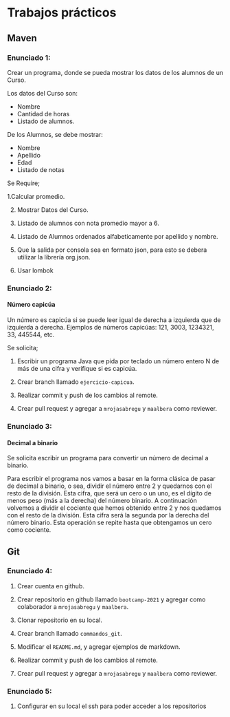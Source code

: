 # Trabajos prácticos



## Maven

### Enunciado 1:

Crear un programa, donde se pueda mostrar los datos de los alumnos de un Curso.

Los datos del Curso son:

- Nombre 
- Cantidad de horas 
- Listado de alumnos.

De los Alumnos, se debe mostrar: 
- Nombre 
- Apellido 
- Edad
- Listado de notas
  
Se Require;

1.Calcular promedio.

2. Mostrar Datos del Curso.

3. Listado de alumnos con nota promedio mayor a 6.

4. Listado de Alumnos ordenados alfabeticamente por apellido y nombre.

5. Que la salida por consola sea en formato json, para esto se debera utilizar la librería org.json.

6. Usar lombok

### Enunciado 2:
#### Número capicúa

Un número es capicúa si se puede leer igual de derecha a izquierda que de izquierda a derecha. 
Ejemplos de números capicúas: 121, 3003, 1234321, 33, 445544, etc.

Se solicita;

1. Escribir un programa Java que pida por teclado un número entero N de más de una cifra y verifique si es capicúa.
   
2.  Crear branch llamado ``ejercicio-capicua``.

3. Realizar commit y push de los cambios al remote.

4. Crear pull request y agregar a ``mrojasabregu`` y ``maalbera`` como reviewer.

### Enunciado 3:

#### Decimal a binario

Se solicita escribir un programa para convertir un número de decimal a binario.

Para escribir el programa nos vamos a basar en la forma clásica de pasar de decimal a binario, o sea, 
dividir el número entre 2 y quedarnos con el resto de la división.
Esta cifra, que será un cero o un uno, es el dígito de menos peso (más a la derecha) del número binario.
A continuación volvemos a dividir el cociente que hemos obtenido entre 2 y nos quedamos con el resto de la división.
Esta cifra será la segunda por la derecha del número binario.
Esta operación se repite hasta que obtengamos un cero como cociente.

## Git

### Enunciado 4:

1. Crear cuenta en github.

2. Crear repositorio en github llamado ``bootcamp-2021`` y agregar como colaborador a ``mrojasabregu`` y ``maalbera``.

3. Clonar repositorio en su local.

4. Crear branch llamado ``commandos_git``.

5. Modificar el ``README.md``, y agregar ejemplos de markdown.

6. Realizar commit y push de los cambios al remote.

7. Crear pull request y agregar a ``mrojasabregu`` y ``maalbera`` como reviewer.



### Enunciado 5:

1. Configurar en su local el ssh para poder acceder a los repositorios



